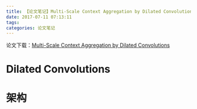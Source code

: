 ```yaml
---
title: 【论文笔记】Multi-Scale Context Aggregation by Dilated Convolutions
date: 2017-07-11 07:13:11
tags:
categories: 论文笔记
---
```


论文下载：[Multi-Scale Context Aggregation by Dilated Convolutions](https://arxiv.org/pdf/1511.07122.pdf)

# Dilated Convolutions

# 架构



